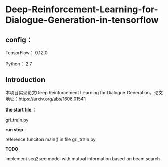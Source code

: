 # Deep-Reinforcement-Learning-for-Dialogue-Generation-in-tensorflow


## config：


TensorFlow： 0.12.0


Python： 2.7


## Introduction
本项目实现论文Deep Reinforcement Learning for Dialogue Generation，论文地址：https://arxiv.org/abs/1606.01541


**the start file** ： 


grl_train.py


**run step** :


reference funciton main() in file grl_train.py 


**TODO**


implement  seq2seq model with mutual information based on beam search


